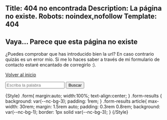 Title: 404 no encontrada
Description: La página no existe.
Robots: noindex,nofollow
Template: 404
----

## Vaya... Parece que esta página no existe

¿Puedes comprobar que has introducido bien la url? En caso contrario quizás es un error mío. Si me lo haces saber a través de mi formulario de contacto estaré encantado de corregirlo :).

[Volver al inicio]({Url})


<form method="post" class="form">
	<input type="search" name="buscar" placeholder="Escriba la palabra"/>
	<input type="submit" value="Buscar"/>
</form>


{Style}
.form{
	margin:auto;
	width:100%;
	text-align:center;
}
.form-results {
    background: var(--nc-bg-3);
    padding: 1rem;
}
.form-results article{
	max-width: 30rem;
	margin: 1.5rem auto;
	padding: 0.3rem 0.8rem;
	background: var(--nc-bg-1);
	border: 1px solid var(--nc-bg-3);
}
{/Style}